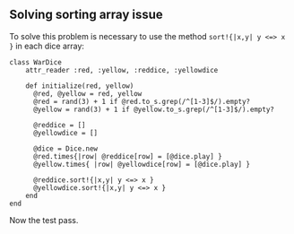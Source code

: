 ## Solving sorting array issue

To solve this problem is necessary to use the method `sort!{|x,y| y <=> x }` in each dice array:

	class WarDice 
		attr_reader :red, :yellow, :reddice, :yellowdice

		def initialize(red, yellow)
		  @red, @yellow = red, yellow
		  @red = rand(3) + 1 if @red.to_s.grep(/^[1-3]$/).empty?
		  @yellow = rand(3) + 1 if @yellow.to_s.grep(/^[1-3]$/).empty?
		
		  @reddice = []
		  @yellowdice = []
		
		  @dice = Dice.new		
		  @red.times{|row| @reddice[row] = [@dice.play] }
		  @yellow.times{ |row| @yellowdice[row] = [@dice.play] }
		
		  @reddice.sort!{|x,y| y <=> x }
		  @yellowdice.sort!{|x,y| y <=> x }
		end
	end

Now the test pass.
